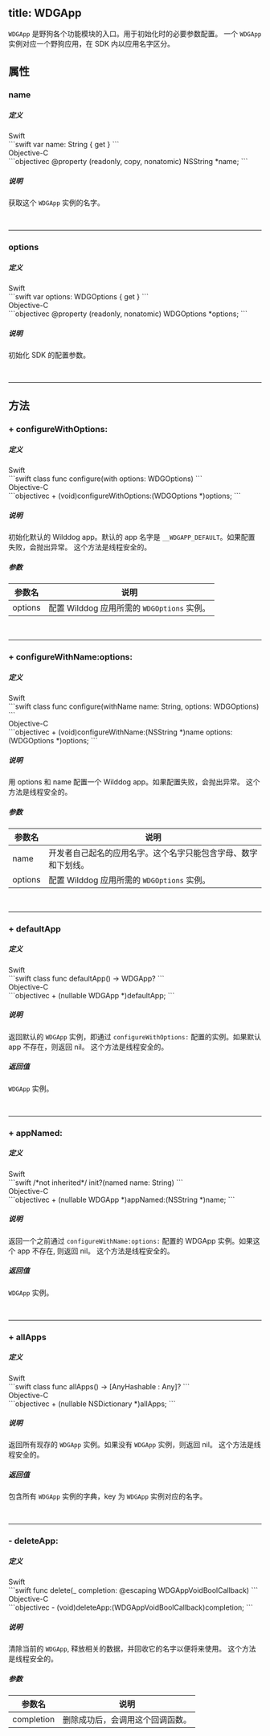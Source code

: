 title: WDGApp
---

`WDGApp` 是野狗各个功能模块的入口。用于初始化时的必要参数配置。
一个 `WDGApp` 实例对应一个野狗应用，在 SDK 内以应用名字区分。


## 属性

### name

##### 定义

<div class="swift-lan">Swift</div>```swift
var name: String { get }
```
<div class="objectivec-lan">Objective-C</div>```objectivec
@property (readonly, copy, nonatomic) NSString *name;
```

##### 说明

获取这个 `WDGApp` 实例的名字。

</br>

---

### options

##### 定义

<div class="swift-lan">Swift</div>```swift
var options: WDGOptions { get }
```
<div class="objectivec-lan">Objective-C</div>```objectivec
@property (readonly, nonatomic) WDGOptions *options;
```

##### 说明

初始化 SDK 的配置参数。

</br>

---





## 方法

### + configureWithOptions:

##### 定义

<div class="swift-lan">Swift</div>```swift
class func configure(with options: WDGOptions)
```
<div class="objectivec-lan">Objective-C</div>```objectivec
+ (void)configureWithOptions:(WDGOptions *)options;
```

##### 说明

初始化默认的 Wilddog app。默认的 app 名字是 `__WDGAPP_DEFAULT`。如果配置失败，会抛出异常。
这个方法是线程安全的。
 


##### 参数

 参数名 | 说明 
---|---
options|配置 Wilddog 应用所需的 `WDGOptions` 实例。





</br>

---

### + configureWithName:options:

##### 定义

<div class="swift-lan">Swift</div>```swift
class func configure(withName name: String, options: WDGOptions)
```
<div class="objectivec-lan">Objective-C</div>```objectivec
+ (void)configureWithName:(NSString *)name options:(WDGOptions *)options;
```

##### 说明

用 options 和 name 配置一个 Wilddog app。如果配置失败，会抛出异常。
这个方法是线程安全的。
 


##### 参数

 参数名 | 说明 
---|---
name|开发者自己起名的应用名字。这个名字只能包含字母、数字和下划线。
options|配置 Wilddog 应用所需的 `WDGOptions` 实例。





</br>

---

### + defaultApp

##### 定义

<div class="swift-lan">Swift</div>```swift
class func defaultApp() -> WDGApp?
```
<div class="objectivec-lan">Objective-C</div>```objectivec
+ (nullable WDGApp *)defaultApp;
```

##### 说明

返回默认的 `WDGApp` 实例，即通过 `configureWithOptions:` 配置的实例。如果默认 app 不存在，则返回 nil。
这个方法是线程安全的。
 



##### 返回值

`WDGApp` 实例。

</br>

---

### + appNamed:

##### 定义

<div class="swift-lan">Swift</div>```swift
/*not inherited*/ init?(named name: String)
```
<div class="objectivec-lan">Objective-C</div>```objectivec
+ (nullable WDGApp *)appNamed:(NSString *)name;
```

##### 说明

返回一个之前通过 `configureWithName:options:` 配置的 WDGApp 实例。如果这个 app 不存在, 则返回 nil。
这个方法是线程安全的。
 



##### 返回值

`WDGApp` 实例。

</br>

---

### + allApps

##### 定义

<div class="swift-lan">Swift</div>```swift
class func allApps() -> [AnyHashable : Any]?
```
<div class="objectivec-lan">Objective-C</div>```objectivec
+ (nullable NSDictionary *)allApps;
```

##### 说明

返回所有现存的 `WDGApp` 实例。如果没有 `WDGApp` 实例，则返回 nil。
这个方法是线程安全的。
 



##### 返回值

包含所有 `WDGApp` 实例的字典，key 为 `WDGApp` 实例对应的名字。

</br>

---

### - deleteApp:

##### 定义

<div class="swift-lan">Swift</div>```swift
func delete(_ completion: @escaping WDGAppVoidBoolCallback)
```
<div class="objectivec-lan">Objective-C</div>```objectivec
- (void)deleteApp:(WDGAppVoidBoolCallback)completion;
```

##### 说明

清除当前的 `WDGApp`, 释放相关的数据，并回收它的名字以便将来使用。
这个方法是线程安全的。
 


##### 参数

 参数名 | 说明 
---|---
completion|删除成功后，会调用这个回调函数。







